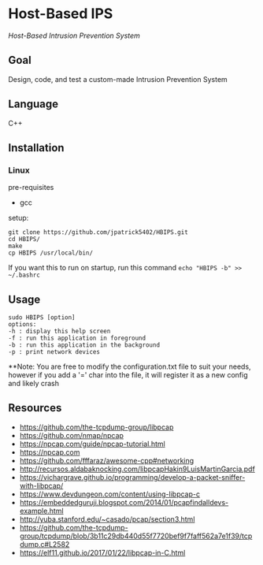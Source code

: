 # Host-Based IPS
_Host-Based Intrusion Prevention System_

## Goal
Design, code, and test a custom-made Intrusion Prevention System

## Language
C++

## Installation
### Linux
pre-requisites
- gcc


setup:
```
git clone https://github.com/jpatrick5402/HBIPS.git
cd HBIPS/
make
cp HBIPS /usr/local/bin/
```


If you want this to run on startup, run this command
`echo "HBIPS -b" >> ~/.bashrc`


## Usage
```
sudo HBIPS [option]
options:
-h : display this help screen
-f : run this application in foreground
-b : run this application in the background
-p : print network devices
```

**Note: You are free to modify the configuration.txt file to suit your needs, however if you add a '=' char into the file, it will register it as a new config and likely crash

## Resources
- https://github.com/the-tcpdump-group/libpcap
- https://github.com/nmap/npcap
- https://npcap.com/guide/npcap-tutorial.html
- https://npcap.com
- https://github.com/fffaraz/awesome-cpp#networking
- http://recursos.aldabaknocking.com/libpcapHakin9LuisMartinGarcia.pdf
- https://vichargrave.github.io/programming/develop-a-packet-sniffer-with-libpcap/
- https://www.devdungeon.com/content/using-libpcap-c
- https://embeddedguruji.blogspot.com/2014/01/pcapfindalldevs-example.html
- http://yuba.stanford.edu/~casado/pcap/section3.html
- https://github.com/the-tcpdump-group/tcpdump/blob/3b11c29db440d55f7720bef9f7faff562a7e1f39/tcpdump.c#L2582
- https://elf11.github.io/2017/01/22/libpcap-in-C.html
